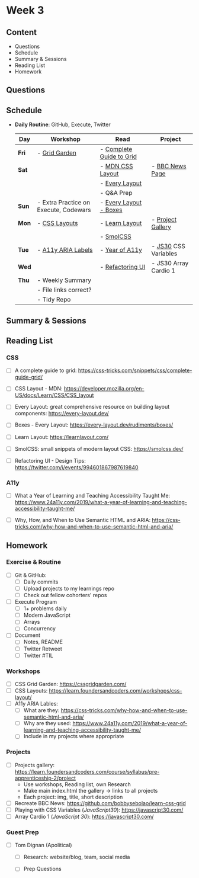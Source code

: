 # Week 3

## Content
- Questions
- Schedule
- Summary & Sessions
- Reading List
- Homework

## Questions
## Schedule

  - **Daily Routine**: GitHub, Execute, Twitter


    | Day | Workshop | Read | Project |
    |---|---|---|---|
    | **Fri** | - [Grid Garden](https://cssgridgarden.com/) | - [Complete Guide to Grid](https://css-tricks.com/snippets/css/complete-guide-grid/) | |
    | **Sat** | | - [MDN CSS Layout](https://developer.mozilla.org/en-US/docs/Learn/CSS/CSS_layout) | - [BBC News Page](https://github.com/bobbysebolao/learn-css-grid) |
    |  | | - [Every Layout](https://every-layout.dev/) | |
    | | | - Q&A Prep | |
    | **Sun** | - Extra Practice on Execute, Codewars | - [Every Layout - Boxes](https://every-layout.dev/rudiments/boxes/) | |
    | **Mon** | - [CSS Layouts](https://learn.foundersandcoders.com/workshops/css-layout/) | - [Learn Layout](https://learnlayout.com/) | - [Project Gallery](https://learn.foundersandcoders.com/course/syllabus/pre-apprenticeship-2/project) |
    | | | - [SmolCSS](https://smolcss.dev/) | |
    | **Tue** | - [A11y ARIA Labels](https://css-tricks.com/why-how-and-when-to-use-semantic-html-and-aria/) | - [Year of A11y](<https://www.24a11y.com/2019/what-a-year-of-learning-and-teaching-accessibility-taught-me/>) | - [JS30](https://javascript30.com/) CSS Variables |
    | **Wed** | | - [Refactoring UI](https://twitter.com/i/events/994601867987619840) | - JS30 Array Cardio 1|
    | **Thu** | - Weekly Summary | | |
    | | - File links correct? | | |
    | | - Tidy Repo| | |



## Summary & Sessions

## Reading List

  ### CSS
  - [ ] A complete guide to grid: <https://css-tricks.com/snippets/css/complete-guide-grid/>
  - [ ] CSS Layout - MDN: <https://developer.mozilla.org/en-US/docs/Learn/CSS/CSS_layout>
  - [ ] Every Layout: great comprehensive resource on building layout components: <https://every-layout.dev/>
  - [ ] Boxes - Every Layout: <https://every-layout.dev/rudiments/boxes/>
  - [ ] Learn Layout: <https://learnlayout.com/>
  - [ ] SmolCSS: small snippets of modern layout CSS: <https://smolcss.dev/>

  - [ ] Refactoring UI - Design Tips: <https://twitter.com/i/events/994601867987619840>

  ### A11y
  - [ ] What a Year of Learning and Teaching Accessibility Taught Me: <https://www.24a11y.com/2019/what-a-year-of-learning-and-teaching-accessibility-taught-me/>
  - [ ] Why, How, and When to Use Semantic HTML and ARIA: <https://css-tricks.com/why-how-and-when-to-use-semantic-html-and-aria/>


## Homework

  ### Exercise & Routine
  - [ ] Git & GitHub: 
    - [ ] Daily commits
    - [ ] Upload projects to my learnings repo
    - [ ] Check out fellow cohorters' repos
  - [ ] Execute Program
    - [ ] 1+ problems daily
    - [ ] Modern JavaScript
    - [ ] Arrays
    - [ ] Concurrency
  - [ ] Document
    - [ ] Notes, README
    - [ ] Twitter Retweet
    - [ ] Twitter #TIL

  ### Workshops
  - [ ] CSS Grid Garden: <https://cssgridgarden.com/>
  - [ ] CSS Layouts: <https://learn.foundersandcoders.com/workshops/css-layout/>
  - [ ] A11y ARIA Lables:
    - [ ] What are they: <https://css-tricks.com/why-how-and-when-to-use-semantic-html-and-aria/>
    - [ ] Why are they used: <https://www.24a11y.com/2019/what-a-year-of-learning-and-teaching-accessibility-taught-me/>
    - [ ] Include in my projects where appropriate

  ### Projects
  - [ ] Projects gallery: <https://learn.foundersandcoders.com/course/syllabus/pre-apprenticeship-2/project>
    - Use workshops, Reading list, own Research
    - Make main index.html the gallery &rarr; links to all projects
    - Each project: img, title, short description
  - [ ] Recreate BBC News: <https://github.com/bobbysebolao/learn-css-grid>
  - [ ] Playing with CSS Variables (*JavaScript30*): <https://javascript30.com/>
  - [ ] Array Cardio 1 (*JavaScript 30*): <https://javascript30.com/> 

  ### Guest Prep
  - [ ] Tom Dignan (Apolitical)
    - [ ] Research: website/blog, team, social media
    - [ ] Prep Questions




